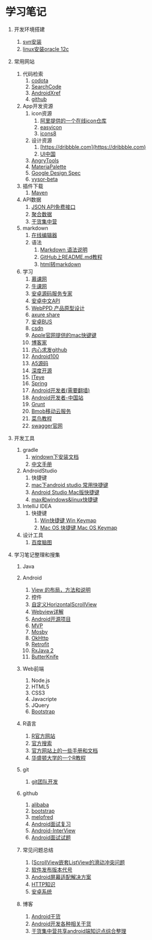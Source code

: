#  学习笔记

1. 开发环境搭建
   1. [svn安装](svn/svn_install.md)
   2. [linux安装oracle 12c](http://www.centoscn.com/CentosServer/sql/Oracle/2015/0413/5168.html)

2. 常用网站
   1. 代码检索
      1. [codota](http://www.codota.com)
      2. [SearchCode](https://searchcode.com)
      3. [AndroidXref](http://androidxref.com)
      4. [github](http://github.com)
   2. App开发资源
      1. icon资源
         1. [阿里提供的一个在线icon仓库](http://iconfont.cn)
         2. [easyicon](http://www.easyicon.net)
         3. [icons8](https://icons8.com)
      2. 设计资源
         1. [https://dribbble.com](https://dribbble.com)
         2. [UI中国](http://www.ui.cn)
      3. [AngryTools](http://angrytools.com)
      4. [MateriaPalette](http://www.materialpalette.com)
      5. [Google Design Spec](https://www.google.com/design/spec/material-design/introduction.html)
      6. [vysor-beta](https://chrome.google.com/webstore/detail/vysor-beta)
   3. 插件下载
      1. [Maven](http://search.maven.org)
   4. API数据
      1. [JSON API免费接口](http://www.bejson.com/knownjson/webInterface/)
      2. [聚合数据](https://www.juhe.cn/)
      3. [干货集中营](http://gank.io/)
   5. markdown
      1. [在线编辑器](http://mahua.jser.me/)
      2. 语法
         1. [Markdown 语法说明](http://www.appinn.com/markdown/index.html)
         2. [GitHub上README.md教程](http://blog.csdn.net/kaitiren/article/details/38513715)
         3. [html转markdown](http://tool.lu/markdown/)
   6. 学习
      1. [慕课网](http://www.imooc.com/)
      2. [牛课网](http://www.nowcoder.com/)
      3. [安卓源码服务专家](http://www.javaapk.com/)
      4. [安卓中文API](http://www.android-doc.com/)
      5. [WebPPD 产品原型设计](http://www.webppd.com/portal.php)
      6. [axure share](https://share.axure.com/)
      7. [安卓BUS](http://www.apkbus.com/)
      8. [csdn](http://csdn.net)
      9. [Apple官网提供的mac快键键](http://support.apple.com/zh-cn/HT201236)
      10. [博客家](http://www.cnblogs.com/)
      11. [内心求发github](http://holbrook.github.io/)
      12. [Android100](http://www.android100.org/)
      13. [A5源码](http://down.admin5.com/)
      14. [深度开源](http://www.open-open.com/)
      15. [ITeye](http://www.iteye.com/)
      16. [Spring](http://spring.io/)
      17. [Android开发者(需要翻墙)](http://developer.android.com/)
      18. [Android开发者-中国站](https://developer.android.google.cn/index.html)
      19. [Grunt](http://www.gruntjs.net/)
      20. [Bmob移动云服务](http://www.bmob.cn/)
      21. [菜鸟教程](http://www.runoob.com/)
      22. [swagger官网](http://swagger.io/)

3. 开发工具
   1. gradle
      1. [windown下安装文档](gradle/window_install_3.1.md)
      2. [中文手册](http://pkaq.org/gradledoc/docs/userguide/userguide.html)
   2. AndroidStudio
      1. 快捷键
      2. [mac下android studio 常用快捷键](http://www.jianshu.com/p/55e262b272b0)
      3. [Android Studio Mac版快捷键](http://blog.csdn.net/swust_chenpeng/article/details/46663749)
      4. [max和windows&linux快捷键](androidstudio/androidsutdio_keymap.md)
   3. IntelliJ IDEA
      1. 快捷键
         1. [Win快捷键 Win Keymap](https://resources.jetbrains.com/assets/products/intellij-idea/IntelliJIDEA_ReferenceCard.pdf)
         2. [Mac OS 快捷键 Mac OS Keymap](https://resources.jetbrains.com/assets/products/intellij-idea/IntelliJIDEA_ReferenceCard_mac.pdf)
   4. 设计工具
      1. [百度脑图](http://naotu.baidu.com/)

4. 学习笔记整理和搜集

   1. Java

   2. Android

      1. [View 的布局，方法和说明](android/view_xml_prop.md)
      2. 控件
      3. [自定义HorizontalScrollView](http://blog.csdn.net/lmj623565791/article/details/38140505)
      4. [Webview详解](http://www.jianshu.com/p/3c94ae673e2a)
      5. [Android开源项目](android/opensource.md)
      6. [MVP](android/mvp.md)
      7. [Mosby](android/mosby.md)
      8. [OkHttp](android/okhttp.md)
      9. [Retrofit](android/Retrofit.md)
      10. [RxJava 2](https://realm.io/)
      11. [ButterKnife](android/ButterKnife.md)

   3. Web前端

      1. Node.js
      2. HTML5
      3. CSS3
      4. Javacripte
      5. JQuery
      6. [Bootstrap](http://getbootstrap.com/)

   4. R语言

      1. [R官方网站](https://www.r-project.org/)
      2. [官方搜索](www.r-project.org—search.html)
      3. [官方网站上的一些手册和文档](cran.r-project.org—manuals.html)
      4. [华盛顿大学的一个R教程](staff.washington.edu—Rcourse)

   5. git

      1. [git团队开发](http://www.cnblogs.com/schaepher/p/4933873.html)

   6. github

      1. [alibaba](https://github.com/alibaba)
      2. [bootstrap](https://github.com/twbs/bootstrap)
      3. [melofred](https://github.com/melofred)
      4. [Android面试复习](https://github.com/envyfan/AndroidReview.git)
      5. [Android-InterView](https://github.com/paceboy/Android-InterView.git)
      6. [Android面试试题](https://github.com/solaris0403/Android-Interview.git)

   7. 常见问题总结

      1. [[ScrollView嵌套ListView的滑动冲突问题](http://www.cnblogs.com/wangying222/p/5832443.html)
      2. [软件发布版本代号](常识知识/版本代号.md)
      3. [Android屏幕适配解决方案](http://www.jianshu.com/p/ec5a1a30694b)
      4. [HTTP知识](http://www.jianshu.com/p/a6d086a3997d)
      5. [安卓系统](http://www.52pojie.cn/thread-247937-1-1.html)

   8. 博客
      1. [Android干货](http://www.cnblogs.com/tianmanyi/p/5509404.html)
      2. [Android开发各种相关干货](http://blog.csdn.net/aishang5wpj/article/details/50130573)
      3. [干货集中营共享android端知识点综合整理](http://blog.csdn.net/lupengfei1009/article/details/50826442)

      ​

   ​
